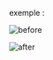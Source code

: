 exemple :

![before](https://github.com/fk-crafter/html-css-social-share/assets/127132293/1378b4b3-c5f0-4615-bf69-d76f061676e4)

![after](https://github.com/fk-crafter/html-css-social-share/assets/127132293/211b58c4-53a6-4d46-9828-b9637efcd2eb)
